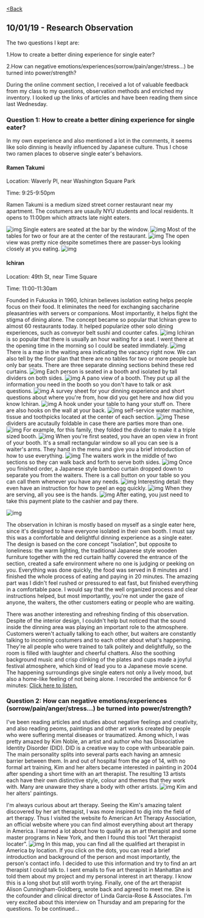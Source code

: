 [<Back](README.md)

## 10/01/19 - Research Observation
The two questions I kept are:

1.How to create a better dining experience for single eater?

2.How can negative emotions/experiences(sorrow/pain/anger/stress…) be turned into power/strength?

During the online comment section, I received a lot of valuable feedback from my class to my questions, observation methods and enriched my inventory. I looked up the links of articles and have been reading them since last Wednesday. 
### Question 1: How to create a better dining experience for single eater?
In my own experience and also mentioned a lot in the comments, it seems like solo dinning is heavily influenced by Japanese culture. Thus I chose two ramen places to observe single eater's behaviors.
#### Ramen Takumi
Location: Waverly Pl, near Washington Square Park

Time: 9:25-9:50pm

Ramen Takumi is a medium sized street corner restaurant near my apartment. The costumers are usaully NYU students and local residents. It opens to 11:00pm which attracts late night eaters.

![img](img/tkwindow.jpg)
Single eaters are seated at the bar by the window.
![img](img/tkback.jpg)
Most of the tables for two or four are at the center of the restaurant.
![img](img/tkfood.jpg)
The open view was pretty nice despite sometimes there are passer-bys looking closely at you eating.
![img](img/tkmout.jpg)


#### Ichiran
Location: 49th St, near Time Square

Time: 11:00-11:30am

Founded in Fukuoka in 1960, Ichiran believes isolation eating helps people focus on their food. It eliminates the need for exchanging saccharine pleasantries with servers or companions. Most importantly, it helps fight the stigma of dining alone. The concept became so popular that Ichiran grew to almost 60 restaurants today. It helped popularize other solo dining experiences, such as conveyor belt sushi and counter cafes.
![img](img/ichi1.jpg)
Ichiran is so popular that there is usually an hour waiting for a seat. I went there at the opening time in the morning so I could be seated immdiately.
![img](img/ichi2.jpg)
There is a map in the waiting area indicating the vacancy right now. We can also tell by the floor plan that there are no tables for two or more people but only bar seats. There are three separate dinning sections behind these red curtains.
![img](img/ichi3.jpg)
Each person is seated in a booth and isolated by tall dividers on both sides.
![img](img/ichibooth.jpg)
A pano view of a booth. They put up all the information you need in the booth so you don't have to talk or ask questions.
![img](img/ichiorder.jpg)
A survey sheet for your dinning experience and short questions about where you're from, how did you get here and how did you know Ichiran.
![img](img/ichihook.jpg)
A hook under your table to hang your stuff on. There are also hooks on the wall at your back.
![img](img/ichipaper.jpg)
self-service water machine, tissue and toothpicks located at the center of each section.
![img](img/ichifold.jpg)
These dividers are acutaully foldable in case there are parties more than one.
![img](img/ichifam.jpg)
For example, for this family, they folded the divider to make it a triple sized booth.
![img](img/ichiopen.jpg)
When you're first seated, you have an open view in front of your booth. It's a small rectangular window so all you can see is a waiter's arms. They hand in the menu and give you a brief introduction of how to use everything. 
![img](img/ichipeak.jpg)
The waiters work in the middle of two sections so they can walk back and forth to serve both sides. 
![img](img/ichiclose.jpg)
Once you finished order, a Japanese style bamboo curtain dropped down to separate you from the waiters. There is a call button on your table so you can call them whenever you have any needs.
![img](img/ichiegg.jpg)
Interesting detail: they even have an instruction for how to peel an egg quickly.
![img](img/ichihand.jpg)
When they are serving, all you see is the hands.
![img](img/ichipay.jpg)
After eating, you just need to take this payment plate to the cashier and pay there.

![img](img/booth.gif)

The observation in Ichiran is mostly based on myself as a single eater here, since it's designed to have everyone isolated in their own booth. 
I must say this was a comfortable and delightful dinning experience as a single eater. The design is based on the core concept "isolation", but opposite to loneliness: the warm lighting, the traditional Japanese style wooden furniture together with the red curtain halfly covered the entrance of the section, created a safe environment where no one is judging or peeking on you.  Everything was done quickly, the food was served in 8 minutes and I finished the whole process of eating and paying in 20 minutes. The amazing part was I didn't feel rushed or pressured to eat fast, but finished everything in a comfortable pace. I would say that the well organized process and clear instructions helped, but most importantly, you're not under the gaze of anyone, the waiters, the other customers eating or people who are waiting. 

There was another interesting and refreshing finding of this observation. Despite of the interior design, I couldn't help but noticed that the sound inside the dinning area was playing an important role to the atmosphere. Customers weren't actually talking to each other, but waiters are constantly talking to incoming costumers and to each other about what's happening. They're all people who were trained to talk politely and delightfully, so the room is filled with laughter and cheerful chatters. Also the soothing background music and crisp clinking of the plates and cups made a joyful festival atmosphere, which kind of lead you to a Japanese movie scene. The happening surroundings give single eaters not only a lively mood, but also a home-like feeling of not being alone. 
I recorded the ambience for 6 minutes:
[Click here to listen.](https://drive.google.com/file/d/1iZGPgyjLjTLkG0JflOpcgDDVoXWYHhGq/view?usp=sharing)

### Question 2: How can negative emotions/experiences (sorrow/pain/anger/stress…) be turned into power/strength?
I've been reading articles and studies about negative feelings and creativity, and also reading peoms, paintings and other art works created by people who were suffering mental diseases or traumatized. Among which, I was pretty amazed by Kim Noble, an artist and author who has Dissociative Identity Disorder (DID). DID is a creative way to cope with unbearable pain. The main personality splits into several parts each having an amnesic barrier between them. In and out of hospital from the age of 14, with no formal art training, Kim and her alters became interested in painting in 2004 after spending a short time with an art therapist. The resulting 13 artists each have their own distinctive style, colour and themes that they work with. Many are unaware they share a body with other artists. 
![img](img/kimnoble.png)
Kim and her alters' paintings.

I'm always curious about art therapy. Seeing the Kim's amazing talent discovered by her art therapist, I was more inspired to dig into the field of art therapy. Thus I visited the website fo American Art Therapy Association, an official website where you can find almost everything about art therapy in America. I learned a lot about how to qualify as an art therapist and some master programs in New York, and then I found this tool "Art therapist locater".
![img](img/aata.png)
In this map, you can find all the qualified art therapist in America by location. If you click on the dots, you can read a brief introduction and background of the person and most importantly, the person's contact info. I decided to use this information and try to find an art therapist I could talk to. I sent emails to five art therapist in Manhattan and told them about my project and my personal interest in art therapy. I know this is a long shot but still worth trying. Finally, one of the art therapist Alison Cunningham-Goldberg, wrote back and agreed to meet me. She is the cofounder and clinical director of Linda Garcia-Rose & Associates. I'm very excited about this interview on Thursday and am preparing for the questions. To be continued...
